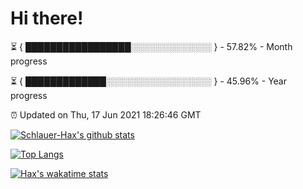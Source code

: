 # Hi there!

⏳ { █████████████████░░░░░░░░░░░░░ } - 57.82% - Month progress

⏳ { █████████████░░░░░░░░░░░░░░░░░ } - 45.96% - Year progress

⏰ Updated on Thu, 17 Jun 2021 18:26:46 GMT


[![Schlauer-Hax's github stats](https://github-readme-stats.vercel.app/api?username=Schlauer-Hax&show_icons=true&theme=dark&count_private=true)](https://github.com/Schlauer-Hax)


[![Top Langs](https://github-readme-stats.vercel.app/api/top-langs/?username=Schlauer-Hax&layout=compact&theme=dark)](https://github.com/Schlauer-Hax?tab=repositories)


[![Hax's wakatime stats](https://github-readme-stats.vercel.app/api/wakatime?username=Hax&theme=dark)](https://wakatime.com/@Hax)

